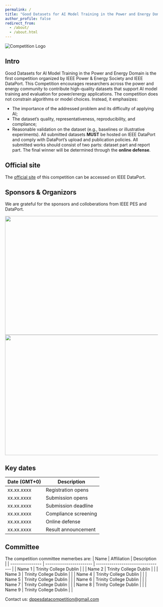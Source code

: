 ```yaml
---
permalink: /
title: "Good Datasets for AI Model Training in the Power and Energy Domain"
author_profile: false
redirect_from: 
  - /about/
  - /about.html
---
```


![Competition Logo](https://dppescomp.github.io/pesdpcompetition.github.io/images/PEScompLogo.png)

## Intro
Good Datasets for AI Model Training in the Power and Energy Domain is the first competition organized by IEEE Power & Energy Society and IEEE DataPort.
This Competition encourages researchers across the power and energy community to contribute high-quality datasets that support AI model training and evaluation for power/energy applications. The competition does not constrain algorithms or model choices. Instead, it emphasizes:
* The importance of the addressed problem and its difficulty of applying AI;
* The dataset’s quality, representativeness, reproducibility, and compliance;
* Reasonable validation on the dataset (e.g., baselines or illustrative experiments).
All submitted datasets **MUST** be hosted on IEEE DataPort and comply with DataPort’s upload and publication policies. All submitted works should consist of two parts: dataset part and report part. The final winner will be determined through the **online defense**.

## Official site
The [official site]() of this competition can be accessed on IEEE DataPort.

## Sponsors & Organizors
We are grateful for the sponsors and colloberations from IEEE PES and DataPort.

<img src="https://dppescomp.github.io/pesdpcompetition.github.io/images/IEEE-PES-Logo-Web-No-Background.jpg" width="557" height="390">  <img src="https://dppescomp.github.io/pesdpcompetition.github.io/images/dataport logo.png" width="2247" height="395"> 

## **Key dates**

| Date \(GMT+0\) | Description               |
| -------------- | ------------------------- |
| xx.xx.xxxx     | Registration opens        |
| xx.xx.xxxx     | Submission opens          |
| xx.xx.xxxx     | Submission deadline       |
| xx.xx.xxxx     | Compliance screening      |
| xx.xx.xxxx     | Online defense            |
| xx.xx.xxxx     | Result announcement       |


## Committee
The competition committee memerbes are:
| Name             | Affiliation              | Description                        |
| ---------------- | ------------------------ | ---------------------------------- |
| Name 1           | Trinity College Dublin   |                                    |
| Name 2           | Trinity College Dublin   |                                    |
| Name 3           | Trinity College Dublin   |                                    |
| Name 4           | Trinity College Dublin   |                                    |
| Name 5           | Trinity College Dublin   |                                    |
| Name 6           | Trinity College Dublin   |                                    |
| Name 7           | Trinity College Dublin   |                                    |
| Name 8           | Trinity College Dublin   |                                    |
| Name 9           | Trinity College Dublin   |                                    |


Contact us: dppesdatacompetition@gmail.com
